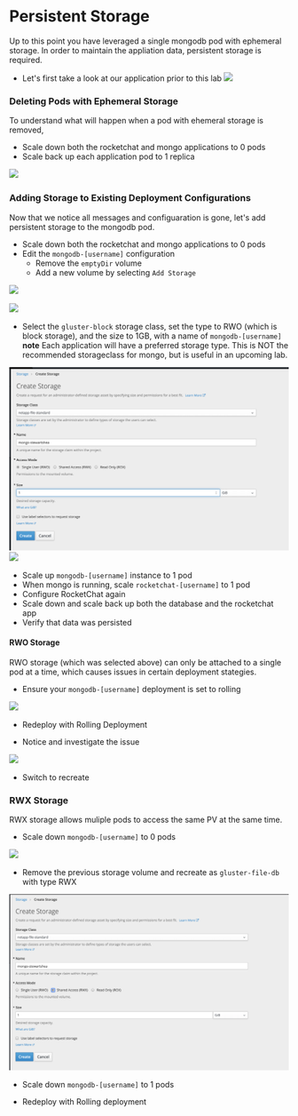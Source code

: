 # Persistent Storage
Up to this point you have leveraged a single mongodb pod with ephemeral storage. In order to maintain the 
appliation data, persistent storage is required.  

- Let's first take a look at our application prior to this lab
![](../assets/06_persistent_storage_01.png)

### Deleting Pods with Ephemeral Storage
To understand what will happen when a pod with ehemeral storage is removed, 
- Scale down both the rocketchat and mongo applications to 0 pods
- Scale back up each application pod to 1 replica

![](../assets/06_persistent_storage_02.png)

### Adding Storage to Existing Deployment Configurations
Now that we notice all messages and configuaration is gone, let's add persistent storage to the mongodb pod. 
- Scale down both the rocketchat and mongo applications to 0 pods
- Edit the `mongodb-[username]` configuration 
    - Remove the `emptyDir` volume
    - Add a new volume by selecting `Add Storage`

![](../assets/06_persistent_storage_03.png)

![](../assets/06_persistent_storage_04.png)

- Select the `gluster-block` storage class, set the type to RWO (which is block storage), and the size to 1GB, with a name of `mongodb-[username]`
**note** Each application will have a preferred storage type. This is NOT the recommended storageclass for 
mongo, but is useful in an upcoming lab. 

![](../assets/06_persistent_storage_05.png)
![](../assets/06_persistent_storage_06.png)

- Scale up `mongodb-[username]` instance to 1 pod
- When mongo is running, scale `rocketchat-[username]` to 1 pod
- Configure RocketChat again
- Scale down and scale back up both the database and the rocketchat app
- Verify that data was persisted

#### RWO Storage
RWO storage (which was selected above) can only be attached to a single pod at a time, which causes issues in certain deployment stategies. 

- Ensure your `mongodb-[username]` deployment is set to rolling

![](../assets/06_persistent_storage_07.png)

- Redeploy with Rolling Deployment

- Notice and investigate the issue

![](../assets/06_persistent_storage_08.png)

- Switch to recreate

### RWX Storage
RWX storage allows muliple pods to access the same PV at the same time. 

- Scale down `mongodb-[username]` to 0 pods

![](../assets/06_persistent_storage_09.png)

- Remove the previous storage volume and recreate as `gluster-file-db` with type RWX

![](../assets/06_persistent_storage_10.png)

- Scale down `mongodb-[username]` to 1 pods

- Redeploy with Rolling deployment


